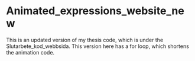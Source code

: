 # Animated_expressions_website_new
This is an updated version of my thesis code, which is under the Slutarbete_kod_webbsida. This version here has a for loop, which shortens the animation code.
